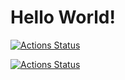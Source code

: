 # Hello World!


[![Actions Status](https://github.com/sivin79/docker-test-CI-CD/workflows/dockerhub-CI-CD/badge.svg)](https://github.com/sivin79/docker-test-CI-CD/actions)

[![Actions Status](https://github.com/sivin79/docker-test-CI-CD/workflows/dev-dockerhub-CI-CD/badge.svg)](https://github.com/sivin79/docker-test-CI-CD/actions)
